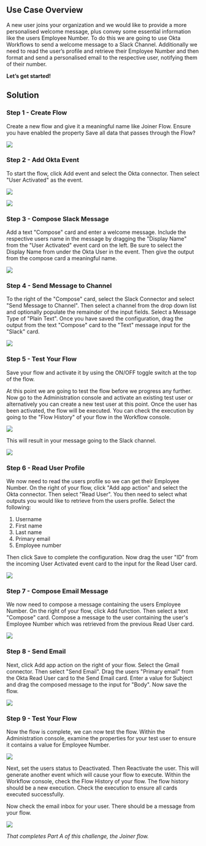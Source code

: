 ﻿## Use Case Overview

A new user joins your organization and we would like to provide a more personalised welcome message, plus convey some essential information like the users Employee Number. To do this we are going to use Okta Workflows to send a welcome message to a Slack Channel. Additionally we need to read the user’s profile and retrieve their Employee Number and then format and send a personalised email to the respective user, notifying them of their number.

**Let’s get started!**

## Solution

### Step 1 - Create Flow

Create a new flow and give it a meaningful name like Joiner Flow. Ensure you have enabled the property  Save all data that passes through the Flow?

![](https://github.com/iamse-blog/wic1-workshop/blob/main/images/003/image1.png?raw=true")

### Step 2 - Add Okta Event

To start the flow, click Add event and select the Okta connector. Then select "User Activated" as the event.

![](https://github.com/iamse-blog/wic1-workshop/blob/main/images/003/image2.png?raw=true")

![](https://github.com/iamse-blog/wic1-workshop/blob/main/images/003/image3.png?raw=true")

### Step 3 - Compose Slack Message

Add a text "Compose" card and enter a welcome message. Include the respective users name in the message by dragging the "Display Name" from the "User Activated" event card on the left. Be sure to select the Display Name from under the Okta User in the event. Then give the output from the compose card a meaningful name.

![](https://github.com/iamse-blog/wic1-workshop/blob/main/images/003/image4.png?raw=true")

### Step 4 - Send Message to Channel

To the right of the "Compose" card, select the Slack Connector and select "Send Message to Channel". Then select a channel from the drop down list and optionally populate the remainder of the input fields. Select a Message Type of "Plain Text". Once you have saved the configuration, drag the output from the text "Compose" card to the "Text" message input for the "Slack" card.

![](https://github.com/iamse-blog/wic1-workshop/blob/main/images/003/image5.png?raw=true")

### Step 5 - Test Your Flow
Save your flow and activate it by using the ON/OFF toggle switch at the top of the flow.

At this point we are going to test the flow before we progress any further. Now go to the Administration console and activate an existing test user or alternatively you can create a new test user at this point. Once the user has been activated, the flow will be executed. You can check the execution by going to the "Flow History" of your flow in the Workflow console.

![](https://github.com/iamse-blog/wic1-workshop/blob/main/images/003/image6.png?raw=true")

This will result in your message going to the Slack channel.

![](https://github.com/iamse-blog/wic1-workshop/blob/main/images/003/image7.png?raw=true")

### Step 6 - Read User Profile

We now need to read the users profile so we can get their Employee Number. On the right of your flow, click "Add app action" and select the Okta connector. Then select "Read User". You then need to select what outputs you would like to retrieve from the users profile. Select the following:

1.  Username
2.  First name
3.  Last name
4.  Primary email
5.  Employee number

Then click Save to complete the configuration. Now drag the user "ID" from the incoming User Activated event card to the input for the Read User card.

![](https://github.com/iamse-blog/wic1-workshop/blob/main/images/003/image8.png?raw=true")

### Step 7 - Compose Email Message

We now need to compose a message containing the users Employee Number. On the right of your flow, click Add function. Then select a text "Compose" card. Compose a message to the user containing the user's Employee Number which was retrieved from the previous Read User card.

![](https://github.com/iamse-blog/wic1-workshop/blob/main/images/003/image9.png?raw=true")

### Step 8 - Send Email
Next, click Add app action on the right of your flow. Select the Gmail connector. Then select "Send Email". Drag the users "Primary email" from the Okta Read User card to the Send Email card. Enter a value for Subject and drag the composed message to the input for "Body". Now save the flow.

![](https://github.com/iamse-blog/wic1-workshop/blob/main/images/003/image10.png?raw=true")

### Step 9 - Test Your Flow

Now the flow is complete, we can now test the flow. Within the Administration console, examine the properties for your test user to ensure it contains a value for Employee Number.

![](https://github.com/iamse-blog/wic1-workshop/blob/main/images/003/image11.png?raw=true")

Next, set the users status to Deactivated. Then Reactivate the user. This will generate another event which will cause your flow to execute. Within the Workflow console, check the Flow History of your flow. The flow history should be a new execution. Check the execution to ensure all cards executed successfully.

Now check the email inbox for your user. There should be a message from your flow.

![](https://github.com/iamse-blog/wic1-workshop/blob/main/images/003/image12.png?raw=true")

*That completes Part A of this challenge, the Joiner flow.*
